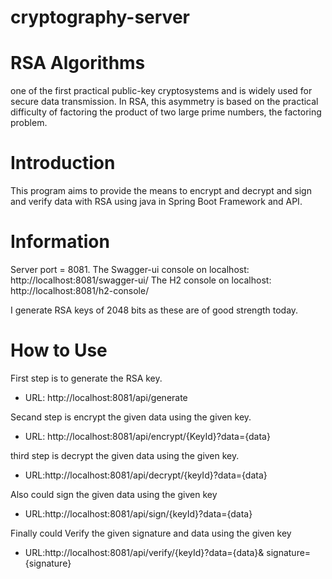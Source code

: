 # cryptography-server
# RSA Algorithms
one of the first practical public-key cryptosystems and is widely used for secure data transmission. In RSA, this asymmetry is based on the practical difficulty of factoring the product of two large prime numbers, the factoring problem.

# Introduction
This program aims to provide the means to encrypt and decrypt and sign and verify data with RSA using java in Spring Boot Framework and API.

# Information
Server port = 8081.
The Swagger-ui console on localhost: http://localhost:8081/swagger-ui/
The H2 console on localhost: http://localhost:8081/h2-console/

I generate RSA keys of 2048 bits as these are of good strength today.

# How to Use
First step is to generate the RSA key. 
  * URL: http://localhost:8081/api/generate

Secand step is encrypt the given data using the given key.
  * URL: http://localhost:8081/api/encrypt/{KeyId}?data={data}

third step is decrypt the given data using the given key.
  * URL:http://localhost:8081/api/decrypt/{keyId}?data={data}

Also could sign the given data using the given key 
  * URL:http://localhost:8081/api/sign/{keyId}?data={data}

Finally could Verify the given signature and data using the given key
  * URL:http://localhost:8081/api/verify/{keyId}?data={data}& signature={signature}
